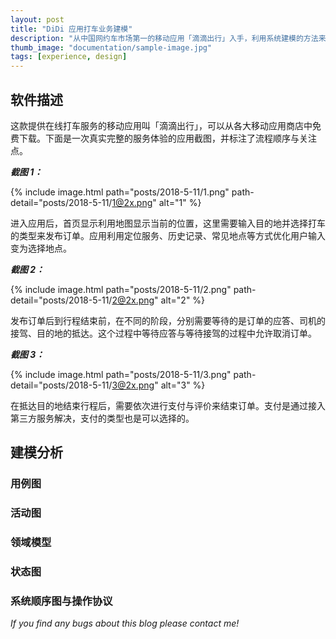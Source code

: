 ```yaml
---
layout: post
title: "DiDi 应用打车业务建模"
description: "从中国网约车市场第一的移动应用「滴滴出行」入手，利用系统建模的方法来分析其核心业务是如何运作的。"
thumb_image: "documentation/sample-image.jpg"
tags: [experience, design]
---
```


## 软件描述

这款提供在线打车服务的移动应用叫「滴滴出行」，可以从各大移动应用商店中免费下载。下面是一次真实完整的服务体验的应用截图，并标注了流程顺序与关注点。



***截图 1：***

{% include image.html path="posts/2018-5-11/1.png" path-detail="posts/2018-5-11/1@2x.png" alt="1" %}

进入应用后，首页显示利用地图显示当前的位置，这里需要输入目的地并选择打车的类型来发布订单。应用利用定位服务、历史记录、常见地点等方式优化用户输入变为选择地点。



***截图 2：***

{% include image.html path="posts/2018-5-11/2.png" path-detail="posts/2018-5-11/2@2x.png" alt="2" %}

发布订单后到行程结束前，在不同的阶段，分别需要等待的是订单的应答、司机的接驾、目的地的抵达。这个过程中等待应答与等待接驾的过程中允许取消订单。



***截图 3：***

{% include image.html path="posts/2018-5-11/3.png" path-detail="posts/2018-5-11/3@2x.png" alt="3" %}

在抵达目的地结束行程后，需要依次进行支付与评价来结束订单。支付是通过接入第三方服务解决，支付的类型也是可以选择的。



## 建模分析

### 用例图



### 活动图



### 领域模型



### 状态图



### 系统顺序图与操作协议





_If you find any bugs about this blog please contact me!_
